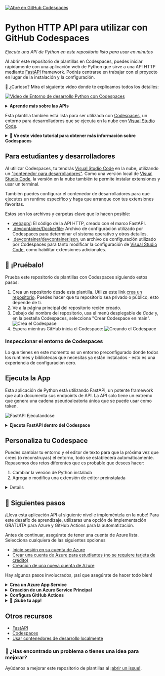 [![Abre en GitHub Codespaces](https://github.com/codespaces/badge.svg)](https://github.com/codespaces/new?hide_repo_select=true&ref=main&repo=526682400)

# Python HTTP API para utilizar con GitHub Codespaces

_Ejecute una API de Python en este repositorio listo para usar en minutos_

Al abrir este repositorio de plantillas en Codespaces, puedes iniciar rápidamente con una aplicación web de Python que sirve a una API HTTP mediante  [FastAPI](https://fastapi.tiangolo.com/) framework. 
Podrás centrarse en trabajar con el proyecto en lugar de la instalación y la configuración.

🤔 ¿Curioso? Mira el siguiente vídeo donde te explicamos todos los detalles:

[![Video de Entorno de desarrollo Python con Codespaces](../../images/video-banner.gif)](https://youtu.be/_i9Pywj3rSg "Entorno de desarrollo Python con Codespaces")


<details>
   <summary><strong>Aprende más sobre las APIs</strong></summary>

   Una API (Interfaz de programación de aplicaciones) describe una forma en que dos equipos interactúan.
   Una API HTTP permite que un equipo conectado a Internet envíe una solicitud HTTP a otro equipo conectado a Internet y recibirá una respuesta. Por ejemplo, mi equipo podría enviar una solicitud a `http://a-weather-website-api.com/api/city=Los+Angeles` y recibirá datos como  `{"high": 72, "low": 66}`.

   Las API HTTP a menudo proporcionan datos o funcionalidad que es exclusiva de un servicio, como la API de ejemplo para el sitio web meteorológico. Un sitio web meteorológico podría proporcionar endpoints de API adicionales para otras funciones relacionadas con el clima, como próximos pronósticos o datos históricos. Cualquier sitio web puede decidir ofrecer una API si cree que tiene una funcionalidad útil para compartir con otras computadoras. **En este proyecto, ejecutarás una API HTTP que genera un token aleatorio.**


</details>

Esta plantilla también está lista para ser utilizada con [Codespaces](https://github.com/features/codespaces), un entorno para desarrolladores que se ejecuta en la nube con [Visual Studio Code](https://visualstudio.microsoft.com/?WT.mc_id=academic-77460-alfredodeza).

<details>
   <summary><b>🎥 Ve este video tutorial para obtener más información sobre Codespaces</b></summary>

   [![Codespaces Tutorial](https://img.youtube.com/vi/ozuDPmcC1io/0.jpg)](https://aka.ms/CodespacesVideoTutorial "Codespaces Tutorial")
</details>

## Para estudiantes y desarrolladores

Al utilizar Codespaces, tu tendrás [Visual Studio Code](https://visualstudio.microsoft.com/?WT.mc_id=academic-77460-alfredodeza) en la nube, utilizando un ["contenedor para desarrolladores"](https://containers.dev/). Como una versión local de [Visual Studio Code](https://visualstudio.microsoft.com/?WT.mc_id=academic-77460-alfredodeza), la versión en la nube también te permite instalar extensiones y usar un terminal.

También puedes configurar el contenedor de desarrolladores para que ejecutes un runtime específico y haga que arranque con tus extensiones favoritas.

Estos son los archivos y carpetas clave que lo hacen posible:

- [webapp/](./.webapp): El código de la API HTTP, creado con el marco FastAPI.
- [.devcontainer/Dockerfile](./.devcontainer/Dockerfile): Archivo de configuración utilizado por Codespaces para determinar el sistema operativo y otros detalles.
- [.devcontainer/devcontainer.json](./.devcontainer/devcontainer.json), un archivo de configuración utilizado por Codespaces para tanto modificar la configuración de [Visual Studio Code](https://visualstudio.microsoft.com/?WT.mc_id=academic-77460-alfredodeza), como habilitar extensiones adicionales. 

## 🧐 ¡Pruébalo!

Prueba este repositorio de plantillas con Codespaces siguiendo estos pasos:

1. Crea un repositorio desde esta plantilla. Utiliza este link [crea un repositorio](https://github.com/microsoft/codespaces-project-template-py/generate). Puedes hacer que tu repositorio sea privado o público, esto depende de ti.
1. Ve a la página principal del repositorio recién creado.
1. Debajo del nombre del repositorio, usa el menú desplegable de _Code_ y, en la pestaña Codespaces, selecciona "Crear Codespace en main".
   ![Crea el Codespace](https://docs.github.com/assets/cb-138303/images/help/codespaces/new-codespace-button.png)
1. Espera mientras GitHub inicia el Codespace: 
   ![Creando el Codespace](https://github.com/microsoft/codespaces-teaching-template-py/raw/main/images/Codespace_build.png)

### Inspeccionar el entorno de Codespaces

Lo que tienes en este momento es un entorno preconfigurado donde todos los runtimes y bibliotecas que necesitas ya están instalados - esto es una experiencia de configuración cero.


## Ejecuta la App

Esta aplicación de Python está utilizando FastAPI, un potente framework que auto documenta sus endpoints de API. La API solo tiene un extremo que genera una cadena pseudoaleatoria única que se puede usar como token.

![FastAPI Ejecutandose](../../images/api-running.png)


<details>
<summary><b>Ejecuta FastAPI dentro del Codespace</b></summary>

La API incluida en este repositorio de plantillas tiene un único extremo que genera un token. Pon lo en marcha siguiendo estos pasos:

1. Abre una terminal utilizando estos comandos (Ctrl-Shift-P o Cmd-Shift-P) y luego selecciona el comando "Abrir nueva terminal".
1. Ejecuta `uvicorn` en la consola para iniciar la aplicación de API:

    ```console
    uvicorn --host 0.0.0.0 webapp.main:app --reload
    ```

    Deberías ver una salida similar a:

    ```output
    INFO:     Uvicorn running on http://127.0.0.1:8000 (Press CTRL+C to quit)
    INFO:     Started reloader process [28720]
    INFO:     Started server process [28722]
    INFO:     Waiting for application startup.
    INFO:     Application startup complete.
    ```

    Aparecerá una ventana que dice que tu aplicación está disponible en el puerto 8000. Haz clic en el botón para abrirlo en el navegador.

1. Una vez que se cargue el sitio, haz clic en el botón _Try it Out_ o agregue `/docs` a la URL en la barra de direcciones. La documentación autogenerada de la API debería cargarse y tener este aspecto:

   ![Documentos de OpenAPI](../../images/fast-api.png)

1. Finalmente, intenta interactuar con la API enviando una solicitud utilizando la página autodocumentada. Haz clic en el botón _POST_ y luego en el botón _Try it Out_:

   ![Try a POST request](../../images/try-it-out.png)

🔒 ¿Ves el candado junto a la URL del sitio web en el navegador? Esto indica que el sitio web esta interactuando a través de una conexión HTTPS segura que cifra las respuestas HTTP. Es muy importante siempre que una API pueda recibir datos confidenciales o responder con datos confidenciales (como una contraseña).

</details>

## Personaliza tu Codespace

Puedes cambiar tu entorno y el editor de texto para que la próxima vez que crees (o reconstruyas) el entorno, todo se establecerá automáticamente. Repasemos dos retos diferentes que es probable que desees hacer:

1. Cambiar la versión de Python instalada
1. Agrega o modifica una extensión de editor preinstalada


<details>

### Paso 1: Cambiar el entorno de Python

Digamos que deseas cambiar la versión de Python que está instalada. Esto es algo que puedes controlar.

Abre [.devcontainer/devcontainer.json](./.devcontainer/devcontainer.json)  y reemplaza la siguiente sección:

```json
"VARIANT": "3.8-bullseye"
```

con las siguientes instrucciones:

```json
"VARIANT": "3.9-bullseye"
```

Este cambio le indica a Codespaces que ahora debe usar Python 3.9 en lugar de 3.8.

Si realiza algún cambio de configuración en `devcontainer.json`, aparecerá un cuadro después de guardar.

![Recreando el Codespace](https://github.com/microsoft/codespaces-teaching-template-py/raw/main/images/Codespace_rebuild.png)

Haz clic en reconstruir. Espera a que Codespace vuelva a generar el entorno de VS Code.

### Paso 2: Añade una extensión

Tu entorno viene con extensiones preinstaladas. Puedes cambiar con qué extensiones comienza tu entorno de Codespaces, a continuación, te indicamos cómo:

1.  Abre el archivo [.devcontainer/devcontainer.json](./.devcontainer/devcontainer.json)  y busca el siguiente elemento JSON **extensions**:

   ```json
   "extensions": [
    "ms-python.python",
    "ms-python.vscode-pylance"
   ]
   ```

1. Agrega  _"ms-python.black-formatter"_ a la lista de extensiones. Debería terminar pareciéndose a lo siguiente:

   ```json
   "extensions": [
    "ms-python.python",
    "ms-python.vscode-pylance",
    "ms-python.black-formatter"
   ]
   ```

   Esa cadena es el identificador único de [Black Formatter](https://marketplace.visualstudio.com/items?itemName=ms-python.black-formatter&WT.mc_id=academic-77460-alfredodeza), una extensión popular para formatear el código Python de acuerdo con las mejores prácticas. Al añadir el identificador _"ms-python.black-formatter"_ a la lista, le permite a Codespaces saber que esta extensión debe estar preinstalada al iniciarse.

   Recuerda: Cuando cambies cualquier configuración en el json, aparecerá un cuadro después de guardar.

   ![Recreating Codespace](https://github.com/microsoft/codespaces-teaching-template-py/raw/main/images/Codespace_rebuild.png)

   Haz clic en reconstruir. Espera a que el espacio de código vuelva a generar el entorno de VS Code.

Para encontrar el identificador único de una extensión:

- Ingresa a la página web de la extensión, por ejemplo [https://marketplace.visualstudio.com/items?itemName=ms-python.black-formatter](https://marketplace.visualstudio.com/items?itemName=ms-python.black-formatter&WT.mc_id=academic-77460-alfredodeza)
- Localiza el campo *Unique Identifier* bajo la sección **More info** en tu lado derecho.

</details>

## 🚀 Siguientes pasos

¡Lleva esta aplicación API al siguiente nivel e impleméntela en la nube! Para este desafío de aprendizaje, utilizaras una opción de implementación GRATUITA para Azure y GitHub Actions para la automatización.

Antes de continuar, asegúrate de tener una cuenta de Azure lista. Selecciona cualquiera de las siguientes opciones

- [Inicie sesión en su cuenta de Azure](https://azure.microsoft.com/en-US/?WT.mc_id=academic-77460-alfredodeza)
- [Crear una cuenta de Azure para estudiantes (no se requiere tarjeta de crédito)](https://azure.microsoft.com/free/students/?WT.mc_id=academic-77460-alfredodeza)
- [Creación de una nueva cuenta de Azure](https://azure.microsoft.com/en-US/?WT.mc_id=academic-77460-alfredodeza)

Hay algunos pasos involucrados, ¡así que asegúrate de hacer todo bien!

<details>
<summary><b>Crea un Azure App Service</b></summary>

¡Ahora, vas a configurar la implementación automática de la aplicación usando Azure más GitHub Actions! Sin embargo, primero debes configurar algunos servicios de Azure.

1. Abre [Azure Cloud Shell](https://shell.azure.com/?WT.mc_id=academic-77460-alfredodeza).
1. Usa el Bash Shell (¡no PowerShell!) para estos pasos.
1. Si dice "You have no storage mounted", seleccione una suscripción en su cuenta y haga clic en "Create storage". Cloud Shell utiliza ese recurso de almacenamiento para almacenar los datos generados durante las sesiones de shell.

1. Crea un *Resource Group* que agrupe los diferentes recursos de Azure usados para la aplicación:

```
az group create --name demo-fastapi --location "East US"
```
1. Veras una respuesta JSON con detalles sobre el recurso recién creado, para este comando y todos los comandos que siguen.
1. Crea el *App Service Plan* **GRATIS**:
```
az appservice plan create --name "demo-fastapi" --resource-group demo-fastapi --is-linux --sku FREE
```
1. Crea un identificador aleatorio para un nombre de aplicación web único:
```
let "randomIdentifier=$RANDOM*$RANDOM"
```
1. Crea el *Web App Service* con un contenedor placeholder utilizando la variable 'randomIdentifier' de antes:
```
az webapp create --name "demo-fastapi-$randomIdentifier" --resource-group demo-fastapi --plan demo-fastapi --runtime "PYTHON:3.9"
```
1. Dirígete al Portal de Azure [App Services list](https://portal.azure.com/#view/HubsExtension/BrowseResource/resourceType/Microsoft.Web%2Fsites) y confirma que el servicio recién creado aparece en la lista.
</details>


<details>
<summary><b>Creación de un Azure Service Principal</b></summary>

A continuación, crea un Azure Service Principal, este es un tipo especial de cuenta que tiene los permisos necesarios para autenticarse desde GitHub a Azure:

1. Busca el ID de tu suscripción de Azure [en el Portal de Azure](https://portal.azure.com/#view/Microsoft_Azure_Billing/SubscriptionsBlade?WT.mc_id=academic-77460-alfredodeza) o [siguiendo esta guía](https://learn.microsoft.com/azure/azure-portal/get-subscription-tenant-id?WT.mc_id=academic-77460-alfredodeza).
1. Crea un Service Principal con un rol de "contributor" que permita realizar cambios en cualquier recurso de esa suscripción. Reemplace $AZURE_SUBSCRIPTION_ID por el ID que encontraste en el paso 1 y ejecuta este comando:


```
az ad sp create-for-rbac --name "CICD" --role contributor --scopes /subscriptions/$AZURE_SUBSCRIPTION_ID --sdk-auth
```

1. Captura la salida y agrégala como un [Secreto del repositorio de Github](/../../settings/secrets/actions/new) con el nombre `AZURE_CREDENTIALS`.

</details>

<details>

<summary><b>Configura GitHub Actions</b></summary>

Ahora que ha creado todos los recursos de Azure, debes actualizar el archivo del workflow de GitHub Action con el nombre de su aplicación web.

1. Busca el nombre de tu aplicación. Debería tener un aspecto similar a `demo-fastapi-97709018` pero con un número aleatorio diferente al final, y puedes encontrarlo en Azure Portal o con los comandos de Cloud Shell.
2. Abre el archivo [.github/workflows/web_app.yml](/.. /.. /edit/main/.github/workflows/web_app.yml) y actualiza el valor de `AZURE_WEBAPP_NAME` al nombre de tu aplicación.

</details>

<details>
<summary><b>🏃 ¡Sube tu app!</b></summary>

Antes de continuar, verifica lo siguiente:

1. Has creado un Azure Service Principal y la has guardado un [repositorio secreto](/../../settings/secrets/) como `AZURE_CREDENTIALS`.
1. Has creado un [App Service](https://portal.azure.com/#view/HubsExtension/BrowseResource/resourceType/Microsoft.Web%2Fsites) con un nombre válido y el sitio ya está disponible con el contenido estático predeterminado.

Para implementar:

1. Ve a [acciones del repositorio](/../../actions/workflows/web_app.yml)y haz clic en _Run workflow_ y luego en el botón verde para ejecutarlo.

**La implementación puede tardar un par de minutos**. Asegúrate de ver los registros en Azure Cloud Shell para comprobar el progreso:

```
az webapp log tail --name $AZURE_WEBAPP_NAME --resource-group $AZURE_RESOURCE_GROUP
```

### Eliminando recursos cuando se complete

Después de la implementación, asegúrate de limpiar los recursos eliminando el grupo de recursos. Puedes hacerlo en Azure Cloud Shell haciendo referencia al nombre del grupo que creó inicialmente (`demo-fastapi` en los ejemplos):

```
az group delete --name demo-fastapi
```

### Solución de problemas de implementación

Al implementar, es posible que encuentres errores o problemas, ya sea en la parte de automatización (GitHub Actions) o en el momento de implementarlo (Azure Web Apps).

Si tienes problemas, comprueba los registros en el portal o usa lo siguiente con la CLI de Azure:

```
az webapp log tail --name $AZURE_WEBAPP_NAME --resource-group $AZURE_RESOURCE_GROUP
```

Actualice ambas variables para que coincidan con tu entorno.

</details>

## Otros recursos

- [FastAPI](https://fastapi.tiangolo.com/)
- [Codespaces](https://github.com/features/codespaces)
- [Usar contenedores de desarrollo localmente](https://github.com/Microsoft/vscode-remote-try-python)

### 🔎 ¿Has encontrado un problema o tienes una idea para mejorar? 
Ayúdanos a mejorar este repositorio de plantillas al [¡abrir un issue!](/../../issues/new).